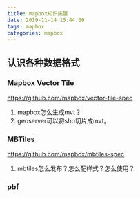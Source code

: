 ```yaml
---
title: mapbox知识拓展
date: 2019-11-14 15:44:00
tags: mapbox
categories: mapbox
---
```


## 认识各种数据格式
### Mapbox Vector Tile
https://github.com/mapbox/vector-tile-spec

1. mapbox怎么生成mvt？
2. geoserver可以将shp切片成mvt。
<!--more-->
### MBTiles
https://github.com/mapbox/mbtiles-spec

1. mbtiles怎么发布？怎么配样式？怎么使用？

### pbf
